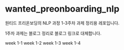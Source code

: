 # wanted_preonboarding_nlp

원티드 프리온보딩의 NLP 과정 1-3주차 과제 정리용 레포입니다. 

1주차 과제는 블로그 정리로 블로그 링크로 대체합니다. 

week 1-1 
week 1-2
week 1-3
week 1-4 
